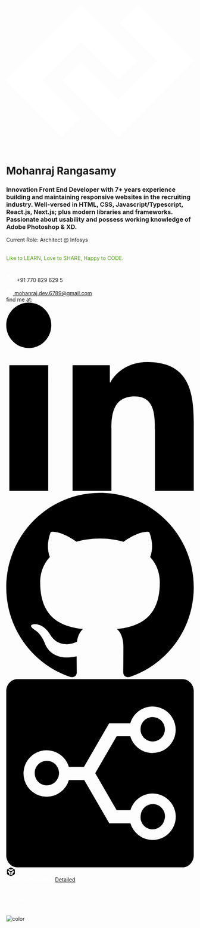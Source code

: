 <div class="profile-img"></div>

<div class="logo">
    <svg width="512" height="512" viewBox="0 0 512 512" fill="#ffffff">
        <path d="M307.411,436L153.969,282.908l49.62-49.754L306.647,335.725,412.759,230.092l-102.3-103.337L360.085,77,512,230.092Zm0-156.154L204.353,177.275,98.241,282.908,200.536,386.245,150.915,436-1,282.908,203.589,77,357.031,230.092Z" />
    </svg>
</div>

<h1 class="name" style="margin:0;">Mohanraj Rangasamy</h1>

<!-- <hr class="hr-line"/> -->
<h3 class="role">Innovation Front End Developer with 7+ years experience
building and maintaining responsive websites in the recruiting
 industry. Well-versed in HTML, CSS, Javascript/Typescript, React.js, Next.js; plus modern
 libraries and frameworks. Passionate about usability and
 possess working knowledge of Adobe Photoshop & XD.</h3>
<!-- <hr class="hr-line"/> -->

<p class="role">Current Role: Architect @ Infosys</p>

<p style="margin:2rem 0; color: #53a217;">Like to LEARN, Love to SHARE, Happy to CODE.</p>

<div class="contact-details">
    <p>
        <svg xmlns="http://www.w3.org/2000/svg" height="24" viewBox="0 0 24 24" width="24">
        <path d="M0 0h24v24H0z" fill="none"/>
        <path fill="white" d="M20.01 15.38c-1.23 0-2.42-.2-3.53-.56-.35-.12-.74-.03-1.01.24l-1.57 1.97c-2.83-1.35-5.48-3.9-6.89-6.83l1.95-1.66c.27-.28.35-.67.24-1.02-.37-1.11-.56-2.3-.56-3.53 0-.54-.45-.99-.99-.99H4.19C3.65 3 3 3.24 3 3.99 3 13.28 10.73 21 20.01 21c.71 0 .99-.63.99-1.18v-3.45c0-.54-.45-.99-.99-.99z"/>
        </svg>
        +91 770 829 629 5
    </p>
    <div class="pipeline"></div>
    <a href="mailto:mohaa.r.6789@gmail.com">
    <svg xmlns="http://www.w3.org/2000/svg" viewBox="0 0 24 24" fill="white" width="18px" height="18px">
    <path d="M0 0h24v24H0z" fill="none"/>
    <path d="M20 4H4c-1.1 0-1.99.9-1.99 2L2 18c0 1.1.9 2 2 2h16c1.1 0 2-.9 2-2V6c0-1.1-.9-2-2-2zm0 4l-8 5-8-5V6l8 5 8-5v2z"/>
    </svg>
    mohanraj.dev.6789@gmail.com
    </a>
</div>

<div class="panel">
    <span style="margin-top:3px;">find me at:</span>
    <a class="social-links" href="https://www.linkedin.com/in/mohanraj-rangasamy-b15b7125/" target="_blank">
        <svg height="512" viewBox="0 0 24 24" width="512" xmlns="http://www.w3.org/2000/svg"><path d="M23.994 24v-.001H24v-8.802c0-4.306-.927-7.623-5.961-7.623-2.42 0-4.044 1.328-4.707 2.587h-.07V7.976H8.489v16.023h4.97v-7.934c0-2.089.396-4.109 2.983-4.109 2.549 0 2.587 2.384 2.587 4.243V24zM.396 7.977h4.976V24H.396zM2.882 0C1.291 0 0 1.291 0 2.882s1.291 2.909 2.882 2.909 2.882-1.318 2.882-2.909A2.884 2.884 0 002.882 0z"/>
        </svg>
    </a>
    <a class="social-links" href="https://github.com/cra2ycoder" target="_blank">
        <svg xmlns="http://www.w3.org/2000/svg" width="512" heigth="512" viewBox="0 0 512 512"><path d="M255.968 5.329C114.624 5.329 0 120.401 0 262.353c0 113.536 73.344 209.856 175.104 243.872 12.8 2.368 17.472-5.568 17.472-12.384 0-6.112-.224-22.272-.352-43.712-71.2 15.52-86.24-34.464-86.24-34.464-11.616-29.696-28.416-37.6-28.416-37.6-23.264-15.936 1.728-15.616 1.728-15.616 25.696 1.824 39.2 26.496 39.2 26.496 22.848 39.264 59.936 27.936 74.528 21.344 2.304-16.608 8.928-27.936 16.256-34.368-56.832-6.496-116.608-28.544-116.608-127.008 0-28.064 9.984-51.008 26.368-68.992-2.656-6.496-11.424-32.64 2.496-68 0 0 21.504-6.912 70.4 26.336 20.416-5.696 42.304-8.544 64.096-8.64 21.728.128 43.648 2.944 64.096 8.672 48.864-33.248 70.336-26.336 70.336-26.336 13.952 35.392 5.184 61.504 2.56 68 16.416 17.984 26.304 40.928 26.304 68.992 0 98.72-59.84 120.448-116.864 126.816 9.184 7.936 17.376 23.616 17.376 47.584 0 34.368-.32 62.08-.32 70.496 0 6.88 4.608 14.88 17.6 12.352C438.72 472.145 512 375.857 512 262.353 512 120.401 397.376 5.329 255.968 5.329z"/>
        </svg>
    </a>
    <a class="social-links" href="https://stackshare.io/cra2ycoder/my-stack" target="_blank">
        <svg viewBox="0 0 24 24" xmlns="http://www.w3.org/2000/svg"><path d="M17.209 6.697c-.035-.274 0-.594 0-.594v-.01a1.557 1.557 0 011.525-1.254l.014.001h.002c.859 0 1.557.698 1.557 1.556s-.697 1.556-1.557 1.556l-.009-.001h-.007a1.558 1.558 0 01-1.525-1.254zM24 1.54v20.92c0 .851-.646 1.54-1.443 1.54H1.444C.647 24 0 23.311 0 22.46V1.54C0 .69.647 0 1.444 0h21.113C23.354 0 24 .69 24 1.54zm-2.303 16.007a2.962 2.962 0 00-5.805-.828h-1.758l-2.74-4.717-.002-.004.002-.004 2.736-4.709h1.748a2.963 2.963 0 102.018-3.673 2.964 2.964 0 00-2.018 2.017h-2.665l-.026-.016-3.227 5.552-.025.042H8.018a2.962 2.962 0 10-5.69 1.657 2.964 2.964 0 005.69 0h1.961l3.208 5.52.015-.009h2.69a2.96 2.96 0 002.842 2.134h.002a2.961 2.961 0 002.961-2.962zm-2.933-1.619a1.56 1.56 0 00-1.527 1.254c-.004.029-.004.057-.007.085-.004.017-.015.029-.018.046-.041.301 0 .602 0 .602a1.553 1.553 0 001.837 1.209 1.543 1.543 0 001.164-1.088c.065-.172.105-.356.105-.551 0-.859-.697-1.557-1.554-1.557zM5.2 10.417c-.858 0-1.556.698-1.556 1.557l.002.018-.001.008a1.547 1.547 0 002.84.85c.171-.249.272-.551.272-.875 0-.86-.698-1.558-1.557-1.558z"/>
        </svg>
    </a>
    <a class="social-links" href="https://codesandbox.io/u/cra2ycoder" target="_blank">
        <svg viewBox="0 0 24 24" width="24" height="24" xmlns="http://www.w3.org/2000/svg"><path d="M2 6l10.455-6L22.91 6 23 17.95 12.455 24 2 18V6zm2.088 2.481v4.757l3.345 1.86v3.516l3.972 2.296v-8.272L4.088 8.481zm16.739 0l-7.317 4.157v8.272l3.972-2.296V15.1l3.345-1.861V8.48zM5.134 6.601l7.303 4.144 7.32-4.18-3.871-2.197-3.41 1.945-3.43-1.968L5.133 6.6z"/>
        </svg>
    </a>
</div>

<div class="button-wrapper">
    <span style="color: white;">Download Resume:</span>
    <a class="download-resume" href="https://cra2ycoder.sirv.com/mohanraj_profile.pdf" download>Detailed</a>
     <!-- <a class="download-resume" href="https://cra2ycoder.sirv.com/mohanraj_profile_simple.pdf" download>Simple</a> -->
</div>

<a style="margin:2rem; display:block;" href="#/?id=overview" target="_self">
    <svg xmlns="http://www.w3.org/2000/svg" height="24" viewBox="0 0 24 24" width="24">
        <path d="M0 0h24v24H0z" fill="none"/>
        <path fill="white" d="M16.59 8.59L12 13.17 7.41 8.59 6 10l6 6 6-6z"/>
    </svg>
</a>

<!-- background color -->

![color](#1a237e)
